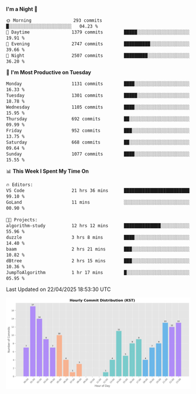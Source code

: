 <!--START_SECTION:waka-->
**I'm a Night 🦉** 

```text
🌞 Morning                293 commits         █░░░░░░░░░░░░░░░░░░░░░░░░   04.23 % 
🌆 Daytime                1379 commits        █████░░░░░░░░░░░░░░░░░░░░   19.91 % 
🌃 Evening                2747 commits        ██████████░░░░░░░░░░░░░░░   39.66 % 
🌙 Night                  2507 commits        █████████░░░░░░░░░░░░░░░░   36.20 % 
```
📅 **I'm Most Productive on Tuesday** 

```text
Monday                   1131 commits        ████░░░░░░░░░░░░░░░░░░░░░   16.33 % 
Tuesday                  1301 commits        █████░░░░░░░░░░░░░░░░░░░░   18.78 % 
Wednesday                1105 commits        ████░░░░░░░░░░░░░░░░░░░░░   15.95 % 
Thursday                 692 commits         ██░░░░░░░░░░░░░░░░░░░░░░░   09.99 % 
Friday                   952 commits         ███░░░░░░░░░░░░░░░░░░░░░░   13.75 % 
Saturday                 668 commits         ██░░░░░░░░░░░░░░░░░░░░░░░   09.64 % 
Sunday                   1077 commits        ████░░░░░░░░░░░░░░░░░░░░░   15.55 % 
```


📊 **This Week I Spent My Time On** 

```text
🔥 Editors: 
VS Code                  21 hrs 36 mins      █████████████████████████   99.10 % 
GoLand                   11 mins             ░░░░░░░░░░░░░░░░░░░░░░░░░   00.90 % 

🐱‍💻 Projects: 
algorithm-study          12 hrs 12 mins      ██████████████░░░░░░░░░░░   55.96 % 
duzzle                   3 hrs 8 mins        ████░░░░░░░░░░░░░░░░░░░░░   14.40 % 
baam                     2 hrs 21 mins       ███░░░░░░░░░░░░░░░░░░░░░░   10.82 % 
dBtree                   2 hrs 15 mins       ███░░░░░░░░░░░░░░░░░░░░░░   10.36 % 
JumpToAlgorithm          1 hr 17 mins        █░░░░░░░░░░░░░░░░░░░░░░░░   05.95 % 
```


 Last Updated on 22/04/2025 18:53:30 UTC
<!--END_SECTION:waka-->

<!-- HOURLY-COMMIT-GRAPH:START -->
![Hourly Commit Distribution](./commit_time_stats.png)
<!-- HOURLY-COMMIT-GRAPH:END -->
